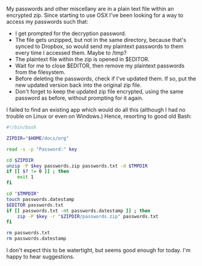 <!--
.. title: Encrypted zip files on OSX
.. slug: encrypted-zip-files-on-osx
.. date: 2012-10-09 10:17:07-05:00
.. tags: OSX-dev
.. category: OSX-dev
.. link: 
.. description: 
.. type: text
-->


My passwords and other miscellany are in a plain text file within an
encrypted zip. Since starting to use OSX I've been looking for a way to
access my passwords such that:

-   I get prompted for the decryption password.
-   The file gets unzipped, but not in the same directory, because
    that's synced to Dropbox, so would send my plaintext passwords to
    them every time I accessed them. Maybe to /tmp?
-   The plaintext file within the zip is opened in \$EDITOR.
-   Wait for me to close \$EDITOR, then remove my plaintext passwords
    from the filesystem.
-   Before deleting the passwords, check if I've updated them. If so,
    put the new updated version back into the original zip file.
-   Don't forget to keep the updated zip file encrypted, using the same
    password as before, without prompting for it again.

I failed to find an existing app which would do all this (although I had
no trouble on Linux or even on Windows.) Hence, resorting to good old
Bash:

``` bash
#!/bin/bash

ZIPDIR="$HOME/docs/org"

read -s -p "Password:" key

cd $ZIPDIR
unzip -P $key passwords.zip passwords.txt -d $TMPDIR
if [[ $? != 0 ]] ; then
    exit 1
fi

cd "$TMPDIR"
touch passwords.datestamp
$EDITOR passwords.txt
if [[ passwords.txt -nt passwords.datestamp ]] ; then
    zip -P $key -r "$ZIPDIR/passwords.zip" passwords.txt
fi

rm passwords.txt
rm passwords.datestamp
```

I don't expect this to be watertight, but seems good enough for today.
I'm happy to hear suggestions.